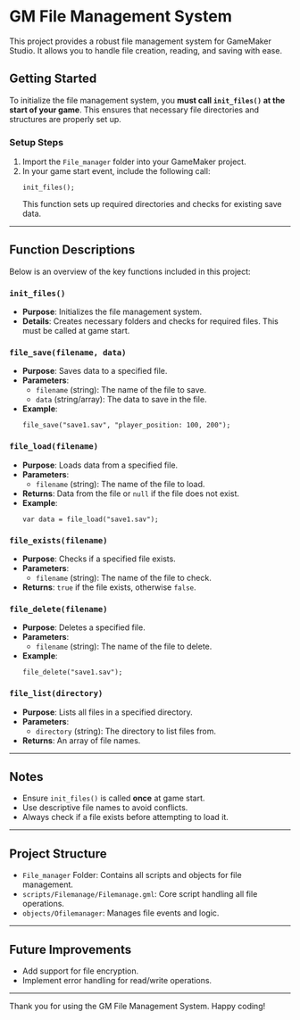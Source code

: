 # GM File Management System

This project provides a robust file management system for GameMaker Studio. It allows you to handle file creation, reading, and saving with ease.

## Getting Started
To initialize the file management system, you **must call `init_files()` at the start of your game**. This ensures that necessary file directories and structures are properly set up.

### Setup Steps
1. Import the `File_manager` folder into your GameMaker project.
2. In your game start event, include the following call:
   ```gml
   init_files();
   ```
   This function sets up required directories and checks for existing save data.

---

## Function Descriptions
Below is an overview of the key functions included in this project:

### `init_files()`
- **Purpose**: Initializes the file management system.
- **Details**: Creates necessary folders and checks for required files. This must be called at game start.

### `file_save(filename, data)`
- **Purpose**: Saves data to a specified file.
- **Parameters**:
  - `filename` (string): The name of the file to save.
  - `data` (string/array): The data to save in the file.
- **Example**:
   ```gml
   file_save("save1.sav", "player_position: 100, 200");
   ```

### `file_load(filename)`
- **Purpose**: Loads data from a specified file.
- **Parameters**:
  - `filename` (string): The name of the file to load.
- **Returns**: Data from the file or `null` if the file does not exist.
- **Example**:
   ```gml
   var data = file_load("save1.sav");
   ```

### `file_exists(filename)`
- **Purpose**: Checks if a specified file exists.
- **Parameters**:
  - `filename` (string): The name of the file to check.
- **Returns**: `true` if the file exists, otherwise `false`.

### `file_delete(filename)`
- **Purpose**: Deletes a specified file.
- **Parameters**:
  - `filename` (string): The name of the file to delete.
- **Example**:
   ```gml
   file_delete("save1.sav");
   ```

### `file_list(directory)`
- **Purpose**: Lists all files in a specified directory.
- **Parameters**:
  - `directory` (string): The directory to list files from.
- **Returns**: An array of file names.

---

## Notes
- Ensure `init_files()` is called **once** at game start.
- Use descriptive file names to avoid conflicts.
- Always check if a file exists before attempting to load it.

---

## Project Structure
- `File_manager` Folder: Contains all scripts and objects for file management.
- `scripts/Filemanage/Filemanage.gml`: Core script handling all file operations.
- `objects/Ofilemanager`: Manages file events and logic.

---

## Future Improvements
- Add support for file encryption.
- Implement error handling for read/write operations.

---

Thank you for using the GM File Management System. Happy coding!
